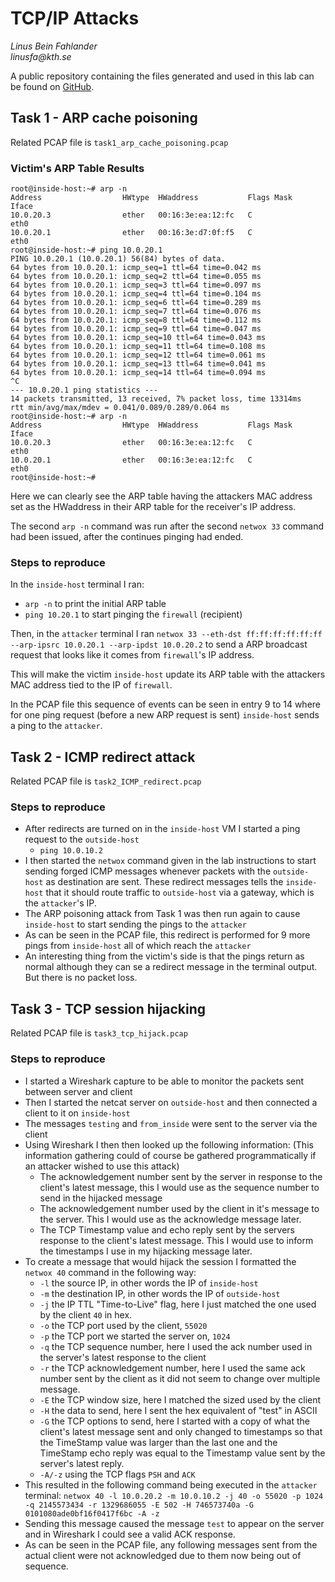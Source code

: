 # TCP/IP Attacks
_Linus Bein Fahlander_\
_linusfa@kth.se_

A public repository containing the files generated and used in this lab can be found on [GitHub](https://github.com/LinusBF/iv1013-tcp-ip-attack).
## Task 1 - ARP cache poisoning
Related PCAP file is `task1_arp_cache_poisoning.pcap`
### Victim's ARP Table Results
```shell script
root@inside-host:~# arp -n
Address                  HWtype  HWaddress           Flags Mask            Iface
10.0.20.3                ether   00:16:3e:ea:12:fc   C                     eth0
10.0.20.1                ether   00:16:3e:d7:0f:f5   C                     eth0
root@inside-host:~# ping 10.0.20.1
PING 10.0.20.1 (10.0.20.1) 56(84) bytes of data.
64 bytes from 10.0.20.1: icmp_seq=1 ttl=64 time=0.042 ms
64 bytes from 10.0.20.1: icmp_seq=2 ttl=64 time=0.055 ms
64 bytes from 10.0.20.1: icmp_seq=3 ttl=64 time=0.097 ms
64 bytes from 10.0.20.1: icmp_seq=4 ttl=64 time=0.104 ms
64 bytes from 10.0.20.1: icmp_seq=6 ttl=64 time=0.289 ms
64 bytes from 10.0.20.1: icmp_seq=7 ttl=64 time=0.076 ms
64 bytes from 10.0.20.1: icmp_seq=8 ttl=64 time=0.112 ms
64 bytes from 10.0.20.1: icmp_seq=9 ttl=64 time=0.047 ms
64 bytes from 10.0.20.1: icmp_seq=10 ttl=64 time=0.043 ms
64 bytes from 10.0.20.1: icmp_seq=11 ttl=64 time=0.108 ms
64 bytes from 10.0.20.1: icmp_seq=12 ttl=64 time=0.061 ms
64 bytes from 10.0.20.1: icmp_seq=13 ttl=64 time=0.041 ms
64 bytes from 10.0.20.1: icmp_seq=14 ttl=64 time=0.094 ms
^C
--- 10.0.20.1 ping statistics ---
14 packets transmitted, 13 received, 7% packet loss, time 13314ms
rtt min/avg/max/mdev = 0.041/0.089/0.289/0.064 ms
root@inside-host:~# arp -n
Address                  HWtype  HWaddress           Flags Mask            Iface
10.0.20.3                ether   00:16:3e:ea:12:fc   C                     eth0
10.0.20.1                ether   00:16:3e:ea:12:fc   C                     eth0
root@inside-host:~#
```
Here we can clearly see the ARP table having the attackers MAC address set as the HWaddress in their ARP table for the receiver's IP address.

The second `arp -n` command was run after the second `netwox 33` command had been issued, after the continues pinging had ended.
### Steps to reproduce
In the `inside-host` terminal I ran:
* `arp -n` to print the initial ARP table
* `ping 10.20.1` to start pinging the `firewall` (recipient)

Then, in the `attacker` terminal I ran `netwox 33 --eth-dst ff:ff:ff:ff:ff:ff --arp-ipsrc 10.0.20.1 --arp-ipdst 10.0.20.2`
to send a ARP broadcast request that looks like it comes from `firewall`\'s IP address.

This will make the victim `inside-host` update its ARP table with the attackers MAC address tied to the IP of `firewall`.

In the PCAP file this sequence of events can be seen in entry 9 to 14 where for one ping request (before a new ARP request is sent) `inside-host` sends a ping to the `attacker`.
## Task 2 - ICMP redirect attack
Related PCAP file is `task2_ICMP_redirect.pcap`
### Steps to reproduce
* After redirects are turned on in the `inside-host` VM I started a ping request to the `outside-host`
  * `ping 10.0.10.2`
* I then started the `netwox` command given in the lab instructions to start sending forged ICMP messages whenever packets with the `outside-host` as destination are sent.
  These redirect messages tells the `inside-host` that it should route traffic to `outside-host` via a gateway, which is the `attacker`'s IP.
* The ARP poisoning attack from Task 1 was then run again to cause `inside-host` to start sending the pings to the `attacker`
* As can be seen in the PCAP file, this redirect is performed for 9 more pings from `inside-host` all of which reach the `attacker`
* An interesting thing from the victim's side is that the pings return as normal although they can se a redirect message in the terminal output. But there is no packet loss.

## Task 3 - TCP session hijacking
Related PCAP file is `task3_tcp_hijack.pcap`
### Steps to reproduce
* I started a Wireshark capture to be able to monitor the packets sent between server and client
* Then I started the netcat server on `outside-host` and then connected a client to it on `inside-host`
* The messages `testing` and `from_inside` were sent to the server via the client
* Using Wireshark I then then looked up the following information: (This information gathering could of course be gathered programmatically if an attacker wished to use this attack)
  * The acknowledgement number sent by the server in response to the client's latest message, this I would use as the sequence number to send in the hijacked message
  * The acknowledgement number used by the client in it's message to the server. This I would use as the acknowledge message later.
  * The TCP Timestamp value and echo reply sent by the servers response to the client's latest message. This I would use to inform the timestamps I use in my hijacking message later.
* To create a message that would hijack the session I formatted the `netwox 40` command in the following way:
  * `-l` the source IP, in other words the IP of `inside-host`
  * `-m` the destination IP, in other words the IP of `outside-host`
  * `-j` the IP TTL "Time-to-Live" flag, here I just matched the one used by the client `40` in hex.
  * `-o` the TCP port used by the client, `55020`
  * `-p` the TCP port we started the server on, `1024`
  * `-q` the TCP sequence number, here I used the ack number used in the server's latest response to the client
  * `-r` the TCP acknowledgement number, here I used the same ack number sent by the client as it did not seem to change over multiple message.
  * `-E` the TCP window size, here I matched the sized used by the client
  * `-H` the data to send, here I sent the hex equivalent of "test" in ASCII
  * `-G` the TCP options to send, here I started with a copy of what the client's latest message sent and only changed to timestamps so that the TimeStamp value was larger than the last one and the TimeStamp echo reply was equal to the Timestamp value sent by the server's latest reply.
  * `-A/-z` using the TCP flags `PSH` and `ACK`
* This resulted in the following command being executed in the `attacker` terminal: `netwox 40 -l 10.0.20.2 -m 10.0.10.2 -j 40 -o 55020 -p 1024 -q 2145573434 -r 1329686055 -E 502 -H 746573740a -G 0101080ade0bf16f0417f6bc -A -z`
* Sending this message caused the message `test` to appear on the server and in Wireshark I could see a valid ACK response.
* As can be seen in the PCAP file, any following messages sent from the actual client were not acknowledged due to them now being out of sequence.
